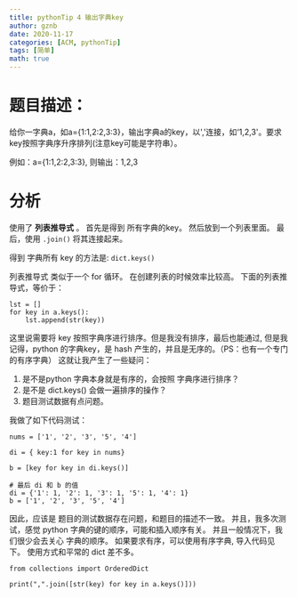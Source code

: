 ```yaml
---
title: pythonTip 4 输出字典key
author: gznb
date: 2020-11-17
categories: [ACM, pythonTip]
tags: [简单]
math: true
---
```


# 题目描述：
给你一字典a，如a={1:1,2:2,3:3}，输出字典a的key，以','连接，如‘1,2,3'。要求key按照字典序升序排列(注意key可能是字符串）。

例如：a={1:1,2:2,3:3}, 则输出：1,2,3

# 分析

使用了 **列表推导式** 。 首先是得到 所有字典的key。 然后放到一个列表里面。
最后，使用 `.join()` 将其连接起来。

得到 字典所有 key 的方法是: `dict.keys()`

列表推导式 类似于一个 for 循环。 在创建列表的时候效率比较高。
下面的列表推导式，等价于：

```python3
lst = []
for key in a.keys():
    lst.append(str(key))
```
这里说需要将 key 按照字典序进行排序。但是我没有排序，最后也能通过, 但是我记得，python 的字典key，是 hash 产生的，并且是无序的。（PS：也有一个专门的有序字典）
这就让我产生了一些疑问：
1. 是不是python 字典本身就是有序的，会按照 字典序进行排序？
2. 是不是 dict.keys() 会做一遍排序的操作？
3. 题目测试数据有点问题。

我做了如下代码测试：

```python3
nums = ['1', '2', '3', '5', '4']

di = { key:1 for key in nums}

b = [key for key in di.keys()]

# 最后 di 和 b 的值
di = {'1': 1, '2': 1, '3': 1, '5': 1, '4': 1}
b = ['1', '2', '3', '5', '4']
```
因此，应该是 题目的测试数据存在问题，和题目的描述不一致。 并且，我多次测试，感觉 python 字典的键的顺序，可能和插入顺序有关。
并且一般情况下，我们很少会去关心  字典的顺序。 如果要求有序，可以使用有序字典, 导入代码见下。 使用方式和平常的 dict 差不多。

`from collections import OrderedDict`


```python3
print(",".join([str(key) for key in a.keys()]))
```
